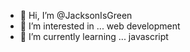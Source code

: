 - 👋 Hi, I’m @JacksonIsGreen
- 👀 I’m interested in ... web development
- 🌱 I’m currently learning ... javascript


<!---
JacksonIsGreen/JacksonIsGreen is a ✨ special ✨ repository because its `README.md` (this file) appears on your GitHub profile.
You can click the Preview link to take a look at your changes.
--->
